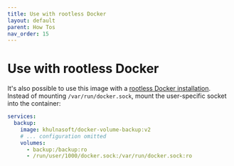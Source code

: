 ```yaml
---
title: Use with rootless Docker
layout: default
parent: How Tos
nav_order: 15
---
```


# Use with rootless Docker

It's also possible to use this image with a [rootless Docker installation][rootless-docker].
Instead of mounting `/var/run/docker.sock`, mount the user-specific socket into the container:

```yml
services:
  backup:
    image: khulnasoft/docker-volume-backup:v2
    # ... configuration omitted
    volumes:
      - backup:/backup:ro
      - /run/user/1000/docker.sock:/var/run/docker.sock:ro
```

[rootless-docker]: https://docs.docker.com/engine/security/rootless/
